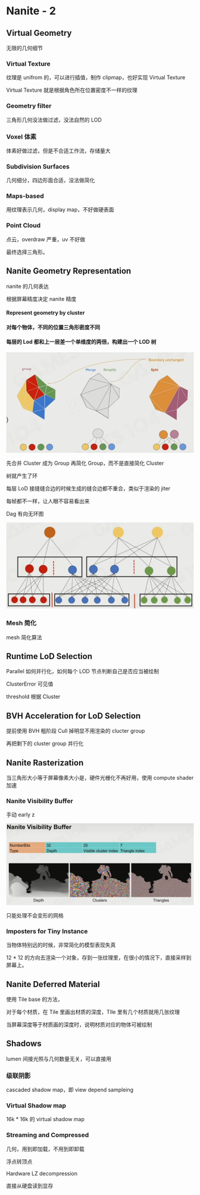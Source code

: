 # Nanite - 2

## Virtual Geometry

无限的几何细节

### Virtual Texture

纹理是 unifrom 的，可以进行插值，制作 clipmap，也好实现 Virtual Texture

Virtual Texture 就是根据角色所在位置密度不一样的纹理

### Geometry filter

三角形几何没法做过滤，没法自然的 LOD

### Voxel 体素

体素好做过滤，但是不合适工作流，存储量大

### Subdivision Surfaces

几何细分，四边形面合适，没法做简化

### Maps-based

用纹理表示几何，display map，不好做硬表面

### Point Cloud

点云，overdraw 严重，uv 不好做

最终选择三角形。

## Nanite Geometry Representation

nanite 的几何表达

根据屏幕精度决定 nanite 精度

#### Represent geometry by cluster

#### 对每个物体，不同的位置三角形密度不同

#### 每层的 Lod 都和上一层差一个单维度的两倍，构建出一个 LOD 树

![image.png](assets/cluster-group.png)

先合并 Cluster 成为 Group 再简化 Group，而不是直接简化 Cluster

树就产生了环

每层 LoD 接缝缝合边的时候生成的缝合边都不重合，类似于渲染的 jiter

每帧都不一样，让人眼不容易看出来

Dag 有向无环图

![image.png](assets/lod-dag.png)

### Mesh 简化

mesh 简化算法

## Runtime LoD Selection

Parallel 如何并行化，如何每个 LOD 节点判断自己是否应当被绘制

ClusterError 可见值

threshold 根据 Cluster

## BVH Acceleration for LoD Selection

提前使用 BVH 粗阶段 Cull 掉明显不用渲染的 clucter group

再把剩下的 cluster group 并行化

## Nanite Rasterization

当三角形大小等于屏幕像素大小是，硬件光栅化不再好用，使用 compute shader 加速

### Nanite Visibility Buffer

手动 early z

![image.png](assets/nanite-vb.png)

只能处理不会变形的网格

### Imposters for Tiny Instance

当物体特别远的时候，非常简化的模型表现失真

12 * 12 的方向去渲染一个对象，存到一张纹理里，在很小的情况下，直接采样到屏幕上。

## Nanite Deferred Material

使用 Tile base 的方法，

对于每个材质，在 Tile 里画出材质的深度，TIle 里有几个材质就用几张纹理

当屏幕深度等于材质画的深度时，说明材质对应的物体可被绘制

## Shadows

lumen 间接光照与几何数量无关，可以直接用

### 级联阴影

cascaded shadow map，即 view depend sampleing

### Virtual Shadow map

16k * 16k 的 virtual shadow map

### Streaming and Compressed

几何，用到即加载，不用到即卸载

浮点转顶点

Hardware LZ decompression

直接从硬盘读到显存
